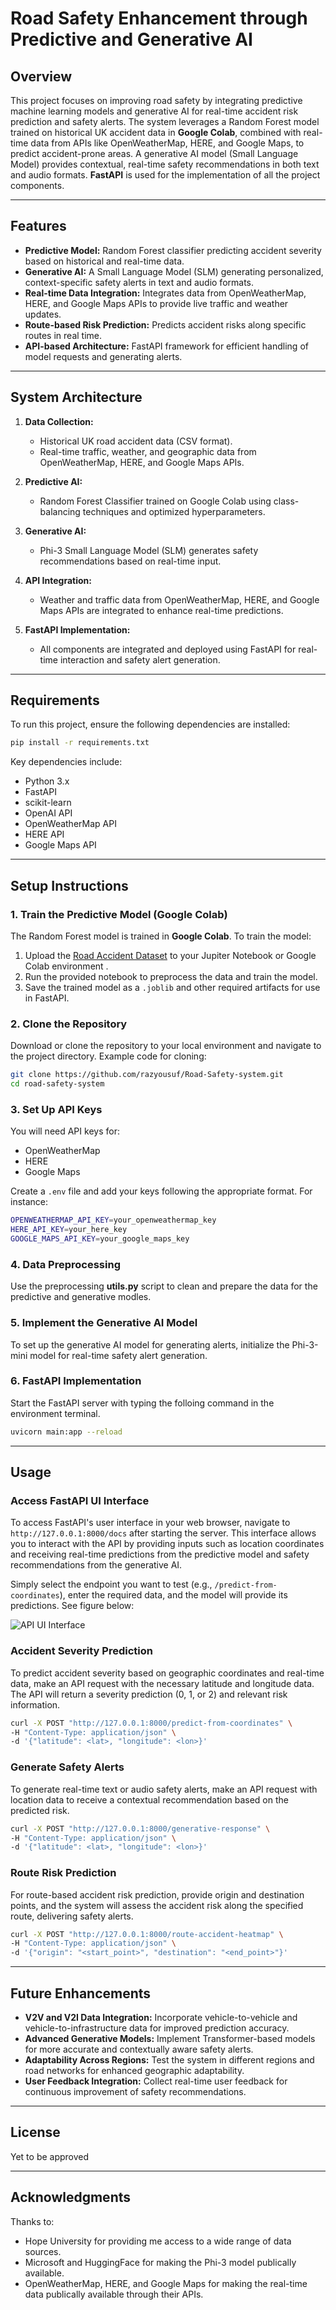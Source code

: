 # Road Safety Enhancement through Predictive and Generative AI

## Overview

This project focuses on improving road safety by integrating predictive machine learning models and generative AI for real-time accident risk prediction and safety alerts. The system leverages a Random Forest model trained on historical UK accident data in **Google Colab**, combined with real-time data from APIs like OpenWeatherMap, HERE, and Google Maps, to predict accident-prone areas. A generative AI model (Small Language Model) provides contextual, real-time safety recommendations in both text and audio formats. **FastAPI** is used for the implementation of all the project components.

---

## Features

- **Predictive Model:** Random Forest classifier predicting accident severity based on historical and real-time data.
- **Generative AI:** A Small Language Model (SLM) generating personalized, context-specific safety alerts in text and audio formats.
- **Real-time Data Integration:** Integrates data from OpenWeatherMap, HERE, and Google Maps APIs to provide live traffic and weather updates.
- **Route-based Risk Prediction:** Predicts accident risks along specific routes in real time.
- **API-based Architecture:** FastAPI framework for efficient handling of model requests and generating alerts.

---

## System Architecture

1. **Data Collection:**
    - Historical UK road accident data (CSV format).
    - Real-time traffic, weather, and geographic data from OpenWeatherMap, HERE, and Google Maps APIs.
  
2. **Predictive AI:**
    - Random Forest Classifier trained on Google Colab using class-balancing techniques and optimized hyperparameters.
  
3. **Generative AI:**
    - Phi-3 Small Language Model (SLM) generates safety recommendations based on real-time input.
  
4. **API Integration:**
    - Weather and traffic data from OpenWeatherMap, HERE, and Google Maps APIs are integrated to enhance real-time predictions.
  
5. **FastAPI Implementation:**
    - All components are integrated and deployed using FastAPI for real-time interaction and safety alert generation.

---

## Requirements

To run this project, ensure the following dependencies are installed:
```bash
pip install -r requirements.txt
```

Key dependencies include:

- Python 3.x
- FastAPI
- scikit-learn
- OpenAI API
- OpenWeatherMap API
- HERE API
- Google Maps API

---

## Setup Instructions

### 1. Train the Predictive Model (Google Colab)

The Random Forest model is trained in **Google Colab**. To train the model:

1. Upload the [Road Accident Dataset](https://www.kaggle.com/datasets/syedibrahim03/road-accidents-dataset/data) to your Jupiter Notebook or Google Colab environment .
2. Run the provided notebook to preprocess the data and train the model.
3. Save the trained model as a `.joblib` and other required artifacts for use in FastAPI.

### 2. Clone the Repository

Download or clone the repository to your local environment and navigate to the project directory. Example code for cloning:
```bash
git clone https://github.com/razyousuf/Road-Safety-system.git
cd road-safety-system
```
### 3. Set Up API Keys

You will need API keys for:
- OpenWeatherMap
- HERE
- Google Maps

Create a `.env` file and add your keys following the appropriate format. For instance:
```bash
OPENWEATHERMAP_API_KEY=your_openweathermap_key
HERE_API_KEY=your_here_key
GOOGLE_MAPS_API_KEY=your_google_maps_key
```

### 4. Data Preprocessing

Use the preprocessing **utils.py** script to clean and prepare the data for the predictive and generative modles.


### 5. Implement the Generative AI Model

To set up the generative AI model for generating alerts, initialize the Phi-3-mini model for real-time safety alert generation.

### 6. FastAPI Implementation

Start the FastAPI server with typing the folloing command in the environment terminal.
```bash
uvicorn main:app --reload
```

---

## Usage

### Access FastAPI UI Interface

To access FastAPI's user interface in your web browser, navigate to `http://127.0.0.1:8000/docs` after starting the server. This interface allows you to interact with the API by providing inputs such as location coordinates and receiving real-time predictions from the predictive model and safety recommendations from the generative AI.

Simply select the endpoint you want to test (e.g., `/predict-from-coordinates`), enter the required data, and the model will provide its predictions. See figure below:

![API UI Interface](./images/ui.png)

### Accident Severity Prediction

To predict accident severity based on geographic coordinates and real-time data, make an API request with the necessary latitude and longitude data. The API will return a severity prediction (0, 1, or 2) and relevant risk information.
```bash
curl -X POST "http://127.0.0.1:8000/predict-from-coordinates" \
-H "Content-Type: application/json" \
-d '{"latitude": <lat>, "longitude": <lon>}'
```
### Generate Safety Alerts

To generate real-time text or audio safety alerts, make an API request with location data to receive a contextual recommendation based on the predicted risk.
```bash
curl -X POST "http://127.0.0.1:8000/generative-response" \
-H "Content-Type: application/json" \
-d '{"latitude": <lat>, "longitude": <lon>}'
```
### Route Risk Prediction

For route-based accident risk prediction, provide origin and destination points, and the system will assess the accident risk along the specified route, delivering safety alerts.
```bash
curl -X POST "http://127.0.0.1:8000/route-accident-heatmap" \
-H "Content-Type: application/json" \
-d '{"origin": "<start_point>", "destination": "<end_point>"}'
```
---

## Future Enhancements

- **V2V and V2I Data Integration:** Incorporate vehicle-to-vehicle and vehicle-to-infrastructure data for improved prediction accuracy.
- **Advanced Generative Models:** Implement Transformer-based models for more accurate and contextually aware safety alerts.
- **Adaptability Across Regions:** Test the system in different regions and road networks for enhanced geographic adaptability.
- **User Feedback Integration:** Collect real-time user feedback for continuous improvement of safety recommendations.

---

## License

Yet to be approved

---

## Acknowledgments

Thanks to:
- Hope University for providing me access to a wide range of data sources.
- Microsoft and HuggingFace for making the Phi-3 model publically available.
- OpenWeatherMap, HERE, and Google Maps for making the real-time data publically available through their APIs.
